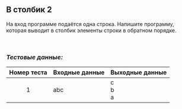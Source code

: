## В столбик 2

На вход программе подаётся одна строка. Напишите программу, которая выводит в столбик элементы строки в обратном порядке.

<br>

### *Тестовые данные:*

| Номер теста | Входные данные | Выходные данные |
|:-----------:|----------------|-----------------|
|      1      | abc            | c<br>b<br>a     |